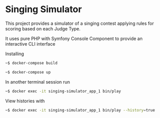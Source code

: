Singing Simulator
==============

This project provides a simulator of a singing contest applying rules for scoring based
on each Judge Type.  

It uses pure PHP with Symfony Console Component to provide an interactive CLI interface

Installing  
```bash
~$ docker-compose build
```

```bash
~$ docker-compose up
```

In another terminal session run  
```bash
~$ docker exec -it singing-simulator_app_1 bin/play
```

View histories with  
```bash
~$ docker exec -it singing-simulator_app_1 bin/play --history=true
```
